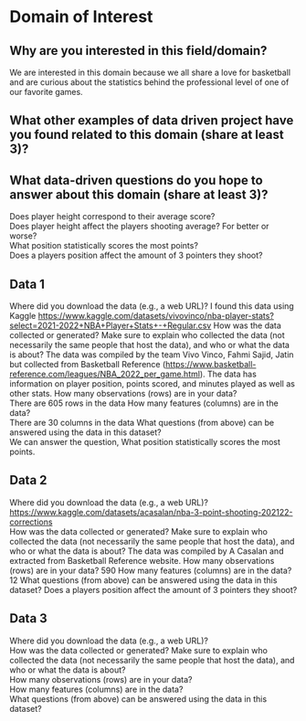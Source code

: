 # Domain of Interest 

## Why are you interested in this field/domain?
We are interested in this domain because we all share a love for basketball and are curious
about the statistics behind the professional level of one of our favorite games.
## What other examples of data driven project have you found related to this domain (share at least 3)?

## What data-driven questions do you hope to answer about this domain (share at least 3)?
Does player height correspond to their average score?  
Does player height affect the players shooting average? For better or worse?  
What position statistically scores the most points?  
Does a players position affect the amount of 3 pointers they shoot?  


## Data 1
Where did you download the data (e.g., a web URL)?
I found this data using Kaggle https://www.kaggle.com/datasets/vivovinco/nba-player-stats?select=2021-2022+NBA+Player+Stats+-+Regular.csv
How was the data collected or generated? Make sure to explain who collected the data (not necessarily the same people that host the data), and who or what the data is about?  The data was compiled by the team Vivo Vinco, Fahmi Sajid, Jatin but collected from Basketball Reference (https://www.basketball-reference.com/leagues/NBA_2022_per_game.html). The data has information on player position, points scored, and minutes played as well as other stats.
How many observations (rows) are in your data?  
There are 605 rows in the data
How many features (columns) are in the data?  
There are 30 columns in the data
What questions (from above) can be answered using the data in this dataset?  
We can answer the question, What position statistically scores the most points.


## Data 2 
Where did you download the data (e.g., a web URL)? https://www.kaggle.com/datasets/acasalan/nba-3-point-shooting-202122-corrections   
How was the data collected or generated? Make sure to explain who collected the data (not necessarily the same people that host the data), and who or what the data is about? The data was compiled by A Casalan and extracted from Basketball Reference website. 
How many observations (rows) are in your data? 590
How many features (columns) are in the data? 12
What questions (from above) can be answered using the data in this dataset? Does a players position affect the amount of 3 pointers they shoot?  


## Data 3
Where did you download the data (e.g., a web URL)?  
How was the data collected or generated? Make sure to explain who collected the data (not necessarily the same people that host the data), and who or what the data is about?  
How many observations (rows) are in your data?  
How many features (columns) are in the data?  
What questions (from above) can be answered using the data in this dataset?  
